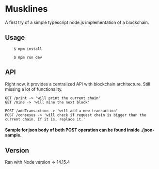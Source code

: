 # Musklines
A first try of a simple typescript node.js implementation of a blockchain.

## Usage
```
	$ npm install

	$ npm run dev
```

## API
Right now, it provides a centralized API with blockchain architecture.
Still missing a lot of functionality.

```
GET /print -> 'will print the current chain'
GET /mine -> 'will mine the next block'

POST /addTransaction -> 'will add a new transaction'
POST /consesus -> 'will check if request chain is bigger than the current chain. If it is, replace it.'
```
#### Sample for json body of both POST operation can be found inside ./json-sample.

## Version
Ran with Node version => 14.15.4
